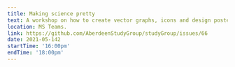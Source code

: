 ```yaml
---
title: Making science pretty
text: A workshop on how to create vector graphs, icons and design posters using open source software..
location: MS Teams.
link: https://github.com/AberdeenStudyGroup/studyGroup/issues/66
date: 2021-05-142
startTime: '16:00pm'
endTime: '18:00pm'
---
```

